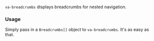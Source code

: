 `va-breadcrumbs` displays breadcrumbs for nested navigation.

<!-- example(va-breadcrumbs-overview) -->

### Usage

Simply pass in a `Breadcrumbs[]` object to `va-breadcrumbs`. It's as easy as that.
